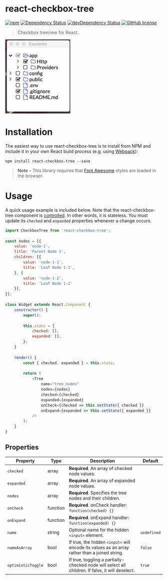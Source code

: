 # react-checkbox-tree

[![npm](https://img.shields.io/npm/v/react-checkbox-tree.svg?style=flat-square)](https://www.npmjs.com/package/react-checkbox-tree)
[![Dependency Status](https://img.shields.io/david/jakezatecky/react-checkbox-tree.svg?style=flat-square)](https://david-dm.org/jakezatecky/react-checkbox-tree)
[![devDependency Status](https://david-dm.org/jakezatecky/react-checkbox-tree/dev-status.svg?style=flat-square)](https://david-dm.org/jakezatecky/react-checkbox-tree#info=devDependencies)
[![GitHub license](https://img.shields.io/badge/license-MIT-blue.svg?style=flat-square)](https://raw.githubusercontent.com/jakezatecky/react-checkbox-tree/master/LICENSE.txt)

> Checkbox treeview for React.

![Demo](demo.gif)

# Installation

The easiest way to use react-checkbox-tree is to install from NPM and include it in your own React build process (e.g. using [Webpack](http://webpack.github.io/docs/what-is-webpack.html)):

```
npm install react-checkbox-tree --save
```

> **Note** &ndash; This library requires that [Font Awesome](http://fontawesome.io/) styles are loaded in the browser.

# Usage

A quick usage example is included below. Note that the react-checkbox-tree component is [controlled](https://facebook.github.io/react/docs/forms.html#controlled-components). In other words, it is stateless. You must update its `checked` and `expanded` properties whenever a change occurs.

``` javascript
import CheckboxTree from 'react-checkbox-tree';

const nodes = [{
    value: 'node-1',
    title: 'Parent Node 1',
    children: [{
        value: 'node-1-1',
        title: 'Leaf Node 1-1',
    }, {
        value: 'node-1-2',
        title: 'Leaf Node 1-2'
    }],
}];

class Widget extends React.Component {
    constructor() {
        super();

        this.state = {
            checked: [],
            expanded: [],
        };
    }

    render() {
        const { checked, expanded } = this.state;

        return (
            <Tree
                name="tree_nodes"
                nodes={nodes}
                checked={checked}
                expanded={expanded}
                onCheck={checked => this.setState({ checked }}
                onExpand={expanded => this.setState({ expanded }}
            />
        );
    }
}
```

## Properties

| Property           | Type     | Description                                                                                      | Default     |
| ------------------ | -------- | ------------------------------------------------------------------------------------------------ | ----------- |
| `checked`          | array    | **Required**. An array of checked node values.                                                   |             |
| `expanded`         | array    | **Required**. An array of expanded node values.                                                  |             |
| `nodes`            | array    | **Required**. Specifies the tree nodes and their children.                                       |             |
| `onCheck`          | function | **Required**. onCheck handler: `function(checked) {}`                                            |             |
| `onExpand`         | function | **Required**. onExpand handler: `function(expanded) {}`                                          |             |
| `name`             | string   | Optional name for the hidden `<input>` element.                                                  | `undefined` |
| `nameAsArray`      | bool     | If true, the hidden `<input>` will encode its values as an array rather than a joined string.    | `false`     |
| `optimisticToggle` | bool     | If true, toggling a partially-checked node will select all children. If false, it will deselect. | `true`      |
